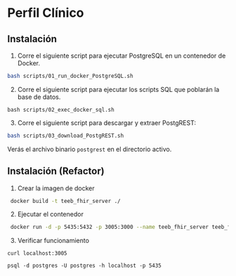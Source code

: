 # Perfil Clínico

## Instalación

1. Corre el siguiente script para ejecutar PostgreSQL en un contenedor de Docker.

```bash
bash scripts/01_run_docker_PostgreSQL.sh
```

2. Corre el siguiente script para ejecutar los scripts SQL que poblarán la base de datos.

```
bash scripts/02_exec_docker_sql.sh
```

3. Corre el siguiente script para descargar y extraer PostgREST:

```bash
bash scripts/03_download_PostgREST.sh
```

Verás el archivo binario `postgrest` en el directorio activo.

## Instalación (Refactor)

1. Crear la imagen de docker

```bash
 docker build -t teeb_fhir_server ./
```

2. Ejecutar el contenedor

```bash
 docker run -d -p 5435:5432 -p 3005:3000 --name teeb_fhir_server teeb_fhir_server
```

3. Verificar funcionamiento

```
curl localhost:3005
```

```shell
psql -d postgres -U postgres -h localhost -p 5435
```
